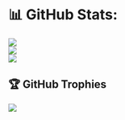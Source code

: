 
# 📊 GitHub Stats:
![](https://github-readme-stats.vercel.app/api?username=nicolas344&theme=dark&hide_border=false&include_all_commits=false&count_private=false)<br/>
![](https://github-readme-streak-stats.herokuapp.com/?user=nicolas344&theme=dark&hide_border=false)<br/>
![](https://github-readme-stats.vercel.app/api/top-langs/?username=nicolas344&theme=dark&hide_border=false&include_all_commits=false&count_private=false&layout=compact)

## 🏆 GitHub Trophies
![](https://github-profile-trophy.vercel.app/?username=nicolas344&theme=radical&no-frame=false&no-bg=true&margin-w=4)

<!-- Proudly created with GPRM ( https://gprm.itsvg.in ) -->

